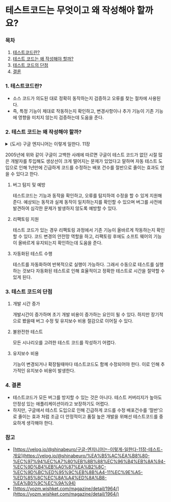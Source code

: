 # 테스트코드는 무엇이고 왜 작성해야 할까요?

### 목차

1. [테스트코드란?](#1-테스트코드란)
2. [테스트 코드는 왜 작성해야 할까?](#2-테스트-코드는-왜-작성해야-할까)
3. [테스트 코드의 단점](#3-테스트-코드의-단점)
4. [결론](#4-결론)

### 1. 테스트코드란?

- 소스 코드가 의도된 대로 정확히 동작하는지 검증하고 오류를 찾는 절차에 사용된다.
- 즉, 특정 기능이 제대로 작동하는지 확인하고, 변경사항이나 추가 기능이 기존 기능에 영향을 미치지 않는지 검증하는데 도움을 준다.

### 2. 테스트 코드는 왜 작성해야 할까?

<details>
<summary>(도서) 구글 엔지니어는 이렇게 일한다. 11장</summary>

    구글도 초창기에는 엔지니어에 의한 자동 테스트를 그다지 중요하게 생각하지 않았다. 
    
    그러나 2005년에 구글 웹 서버(GWS) 규모와 복잡성이 무척 커지면서 생산성이 급속도로 떨어지는 경험을 했다.
    
    GWS는 구글 검색 쿼리를 제공하는 웹 서버로, 구글 검생에 있어서는 마치 공항의 관제 시스템만큼 중요한 역할을 하는 서비스이다. 
    
    릴리즈 때마다 버그가 넘쳐났고 다음 릴리즈까지의 길이는 무한정 늘어났다.
    
    서비스를 수정해야 할 때마다 팀원들은 불안해 했고 프로덕션 환경에서만 기능에 영향을 주는 버그도 너무나 자주 발생했다.
    
    이때 당시의 구글 테크리드는 엔지니어 주도의 자동 테스트를 정책 차원에서 도입하기로 결정했다. 
    
    결과적으로 1년만에 긴급하게 코드를 수정해 배포하는 건수가 '절반'으로 줄었고 이와 동시에 연중 처리 완료하는 이슈 개수도 계속해서 증가하는 추세가 되었다.
</details>    
    

2005년에 위와 같이 구글이 고백한 사례에 따르면 구글이 테스트 코드가 없던 시절 많은 개발자를 투입해도 생상선이 크게 떨어지는 문제가 있었다고 말하며 자동 테스트 도입으로 인해 1년만에 긴급하게 코드를 수정하는 배포 건수를 절반으로 줄이는 효과도 얻을 수 있다고 한다.

1. 버그 탐지 및 예방
    
    테스트코드는 기능과 동작을 확인하고, 오류를 탐지하여 수정을 할 수 있게 지원해준다. 예상되는 동작과 실제 동작이 일치하는지를 확인할 수 있으며 버그를 사전에 발견하여 심각한 문제가 발생하지 않도록 예방할 수 있다.
    
2. 리팩토링 지원
    
    테스트 코드가 있는 경우 리팩토링 과정에서 기존 기능이 올바르게 작동하는지 확인할 수 있다. 코드 변경의 안전망 역할을 하고, 리팩토링 후에도 소프트 웨어의 기능이 올바르게 유지되는지 확인하는데 도움을 준다.
    
3. 자동화된 테스트 수행
    
    테스트를 자동화하여 반복적으로 실행이 가능하다. 그래서 수동으로 테스트를 실행하는 것보다 자동화된 테스트로 인해 효율적이고 정확한 테스트로 시간을 절약할 수 있게 된다.
    

### 3. 테스트 코드의 단점

1. 개발 시간 증가
    
    개발시간이 증가하며 초기 개발 비용이 증가하는 요인이 될 수 있다. 하지만 장기적으로 봤을때 버그 수정 및 유지보수 비용 절감으로 이어질 수 있다.
    
2. 불완전한 테스트
    
    모든 시나리오를 고려한 테스트 코드를 작성하기 어렵다.
    
3. 유지보수 비용
    
    기능이 변경되거나 확장될때마다 테스트코드도 함께 수정되어야 한다. 이로 인해 추가적인 유지보수 비용이 발생한다.
    

### 4. 결론

- 테스트코드가 모든 버그를 방지할 수 있는 것은 아니다. 테스트 커버리지가 높아도 안정성 있는 애플리케이션이라고 보장하기도 어렵다.
- 하지만, 구글에서 테스트 도입으로 인해 긴급하게 코드를 수정 배포건수를 ‘절반’으로 줄이는 효과 처럼 조금 더 안정적이고 품질 높은 개발을 위해선 테스트코드를 중요하게 생각해야 한다.

### 참고

- [https://velog.io/@shinabeuro/구글-엔지니어는-이렇게-일한다-11장-테스트-개요](https://velog.io/@shinabeuro/%EA%B5%AC%EA%B8%80-%EC%97%94%EC%A7%80%EB%8B%88%EC%96%B4%EB%8A%94-%EC%9D%B4%EB%A0%87%EA%B2%8C-%EC%9D%BC%ED%95%9C%EB%8B%A4-11%EC%9E%A5-%ED%85%8C%EC%8A%A4%ED%8A%B8-%EA%B0%9C%EC%9A%94)
- [https://yozm.wishket.com/magazine/detail/1964/](https://yozm.wishket.com/magazine/detail/1964/)